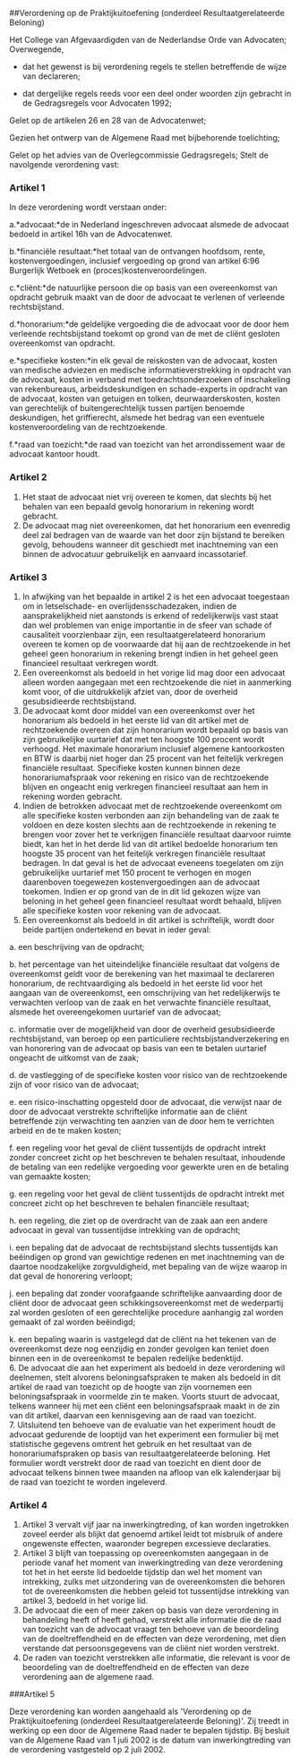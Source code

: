 <meta http-equiv='Content-Type' content='text/html; charset=utf-8' />

##Verordening op de Praktijkuitoefening (onderdeel Resultaatgerelateerde Beloning)

Het College van Afgevaardigden van de Nederlandse Orde van Advocaten;
Overwegende,

- dat het gewenst is bij verordening regels te stellen betreffende de wijze van declareren;

- dat dergelijke regels reeds voor een deel onder woorden zijn gebracht in de Gedragsregels voor Advocaten 1992;

Gelet op de artikelen 26 en 28 van de Advocatenwet;

Gezien het ontwerp van de Algemene Raad met bijbehorende toelichting;

Gelet op het advies van de Overlegcommissie Gedragsregels;
Stelt de navolgende verordening vast:  

### Artikel  1  

In deze verordening wordt verstaan onder: 

a.*advocaat:*de in Nederland ingeschreven advocaat alsmede de advocaat bedoeld in artikel 16h van de Advocatenwet.

b.*financiële resultaat:*het totaal van de ontvangen hoofdsom, rente, kostenvergoedingen, inclusief vergoeding op grond van artikel 6:96 Burgerlijk Wetboek en (proces)kostenveroordelingen.

c.*cliënt:*de natuurlijke persoon die op basis van een overeenkomst van opdracht gebruik maakt van de door de advocaat te verlenen of verleende rechtsbijstand.

d.*honorarium:*de geldelijke vergoeding die de advocaat voor de door hem verleende rechtsbijstand toekomt op grond van de met de cliënt gesloten overeenkomst van opdracht.

e.*specifieke kosten:*in elk geval de reiskosten van de advocaat, kosten van medische adviezen en medische informatieverstrekking in opdracht van de advocaat, kosten in verband met toedrachtsonderzoeken of inschakeling van rekenbureaus, arbeidsdeskundigen en schade-experts in opdracht van de advocaat, kosten van getuigen en tolken, deurwaarderskosten, kosten van gerechtelijk of buitengerechtelijk tussen partijen benoemde deskundigen, het griffierecht, alsmede het bedrag van een eventuele kostenveroordeling van de rechtzoekende.

f.*raad van toezicht:*de raad van toezicht van het arrondissement waar de advocaat kantoor houdt. 

### Artikel  2  

1.  Het staat de advocaat niet vrij overeen te komen, dat slechts bij het behalen van een bepaald gevolg honorarium in rekening wordt gebracht.   
2.  De advocaat mag niet overeenkomen, dat het honorarium een evenredig deel zal bedragen van de waarde van het door zijn bijstand te bereiken gevolg, behoudens wanneer dit geschiedt met inachtneming van een binnen de advocatuur gebruikelijk en aanvaard incassotarief.   

### Artikel  3  

1.  In afwijking van het bepaalde in artikel 2 is het een advocaat toegestaan om in letselschade- en overlijdensschadezaken, indien de aansprakelijkheid niet aanstonds is erkend of redelijkerwijs vast staat dan wel problemen van enige importantie in de sfeer van schade of causaliteit voorzienbaar zijn, een resultaatgerelateerd honorarium overeen te komen op de voorwaarde dat hij aan de rechtzoekende in het geheel geen honorarium in rekening brengt indien in het geheel geen financieel resultaat verkregen wordt.   
2.  Een overeenkomst als bedoeld in het vorige lid mag door een advocaat alleen worden aangegaan met een rechtzoekende die niet in aanmerking komt voor, of die uitdrukkelijk afziet van, door de overheid gesubsidieerde rechtsbijstand.   
3.  De advocaat komt door middel van een overeenkomst over het honorarium als bedoeld in het eerste lid van dit artikel met de rechtzoekende overeen dat zijn honorarium wordt bepaald op basis van zijn gebruikelijke uurtarief dat met ten hoogste 100 procent wordt verhoogd. Het maximale honorarium inclusief algemene kantoorkosten en BTW is daarbij niet hoger dan 25 procent van het feitelijk verkregen financiële resultaat. Specifieke kosten kunnen binnen deze honorariumafspraak voor rekening en risico van de rechtzoekende blijven en ongeacht enig verkregen financieel resultaat aan hem in rekening worden gebracht.   
4.  Indien de betrokken advocaat met de rechtzoekende overeenkomt om alle specifieke kosten verbonden aan zijn behandeling van de zaak te voldoen en deze kosten slechts aan de rechtzoekende in rekening te brengen voor zover het te verkrijgen financiële resultaat daarvoor ruimte biedt, kan het in het derde lid van dit artikel bedoelde honorarium ten hoogste 35 procent van het feitelijk verkregen financiële resultaat bedragen. In dat geval is het de advocaat eveneens toegelaten om zijn gebruikelijke uurtarief met 150 procent te verhogen en mogen daarenboven toegewezen kostenvergoedingen aan de advocaat toekomen. Indien er op grond van de in dit lid gekozen wijze van beloning in het geheel geen financieel resultaat wordt behaald, blijven alle specifieke kosten voor rekening van de advocaat.   
5.  Een overeenkomst als bedoeld in dit artikel is schriftelijk, wordt door beide partijen ondertekend en bevat in ieder geval: 

a. een beschrijving van de opdracht;  

b. het percentage van het uiteindelijke financiële resultaat dat volgens de overeenkomst geldt voor de berekening van het maximaal te declareren honorarium, de rechtvaardiging als bedoeld in het eerste lid voor het aangaan van de overeenkomst, een omschrijving van het redelijkerwijs te verwachten verloop van de zaak en het verwachte financiële resultaat, alsmede het overeengekomen uurtarief van de advocaat;  

c. informatie over de mogelijkheid van door de overheid gesubsidieerde rechtsbijstand, van beroep op een particuliere rechtsbijstandverzekering en van honorering van de advocaat op basis van een te betalen uurtarief ongeacht de uitkomst van de zaak;  

d. de vastlegging of de specifieke kosten voor risico van de rechtzoekende zijn of voor risico van de advocaat;  

e. een risico-inschatting opgesteld door de advocaat, die verwijst naar de door de advocaat verstrekte schriftelijke informatie aan de cliënt betreffende zijn verwachting ten aanzien van de door hem te verrichten arbeid en de te maken kosten;  

f. een regeling voor het geval de cliënt tussentijds de opdracht intrekt zonder concreet zicht op het beschreven te behalen resultaat, inhoudende de betaling van een redelijke vergoeding voor gewerkte uren en de betaling van gemaakte kosten;  

g. een regeling voor het geval de cliënt tussentijds de opdracht intrekt met concreet zicht op het beschreven te behalen financiële resultaat;  

h. een regeling, die ziet op de overdracht van de zaak aan een andere advocaat in geval van tussentijdse intrekking van de opdracht;  

i. een bepaling dat de advocaat de rechtsbijstand slechts tussentijds kan beëindigen op grond van gewichtige redenen en met inachtneming van de daartoe noodzakelijke zorgvuldigheid, met bepaling van de wijze waarop in dat geval de honorering verloopt;  

j. een bepaling dat zonder voorafgaande schriftelijke aanvaarding door de cliënt door de advocaat geen schikkingsovereenkomst met de wederpartij zal worden gesloten of een gerechtelijke procedure aanhangig zal worden gemaakt of zal worden beëindigd;  

k. een bepaling waarin is vastgelegd dat de cliënt na het tekenen van de overeenkomst deze nog eenzijdig en zonder gevolgen kan teniet doen binnen een in de overeenkomst te bepalen redelijke bedenktijd.     
6.  De advocaat die aan het experiment als bedoeld in deze verordening wil deelnemen, stelt alvorens beloningsafspraken te maken als bedoeld in dit artikel de raad van toezicht op de hoogte van zijn voornemen een beloningsafspraak in voormelde zin te maken. Voorts stuurt de advocaat, telkens wanneer hij met een cliënt een beloningsafspraak maakt in de zin van dit artikel, daarvan een kennisgeving aan de raad van toezicht.   
7.  Uitsluitend ten behoeve van de evaluatie van het experiment houdt de advocaat gedurende de looptijd van het experiment een formulier bij met statistische gegevens omtrent het gebruik en het resultaat van de honorariumafspraken op basis van resultaatgerelateerde beloning. Het formulier wordt verstrekt door de raad van toezicht en dient door de advocaat telkens binnen twee maanden na afloop van elk kalenderjaar bij de raad van toezicht te worden ingeleverd.  

### Artikel  4  

1.  Artikel 3 vervalt vijf jaar na inwerkingtreding, of kan worden ingetrokken zoveel eerder als blijkt dat genoemd artikel leidt tot misbruik of andere ongewenste effecten, waaronder begrepen excessieve declaraties.   
2.  Artikel 3 blijft van toepassing op overeenkomsten aangegaan in de periode vanaf het moment van inwerkingtreding van deze verordening tot het in het eerste lid bedoelde tijdstip dan wel het moment van intrekking, zulks met uitzondering van de overeenkomsten die behoren tot de overeenkomsten die hebben geleid tot tussentijdse intrekking van artikel 3, bedoeld in het vorige lid.   
3.  De advocaat die een of meer zaken op basis van deze verordening in behandeling heeft of heeft gehad, verstrekt alle informatie die de raad van toezicht van de advocaat vraagt ten behoeve van de beoordeling van de doeltreffendheid en de effecten van deze verordening, met dien verstande dat persoonsgegevens van de cliënt niet worden verstrekt.   
4.  De raden van toezicht verstrekken alle informatie, die relevant is voor de beoordeling van de doeltreffendheid en de effecten van deze verordening aan de algemene raad.  

###Artikel 5 

Deze verordening kan worden aangehaald als 'Verordening op de Praktijkuitoefening (onderdeel Resultaatgerelateerde Beloning)'. Zij treedt in werking op een door de Algemene Raad nader te bepalen tijdstip. Bij besluit van de Algemene Raad van 1 juli 2002 is de datum van inwerkingtreding van de verordening vastgesteld op 2 juli 2002. 
